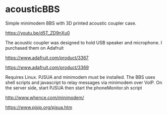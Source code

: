 # acousticBBS
Simple minimodem BBS with 3D printed acoustic coupler case.

https://youtu.be/d5T_ZD9nXu0

The acoustic coupler was designed to hold USB speaker and microphone. I purchased them on Adafruit

https://www.adafruit.com/product/3367

https://www.adafruit.com/product/3369

Requires Linux. PJSUA and minimodem must be installed. The BBS uses shell scripts and javascript to relay messages via minimodem over VoIP.
On the server side, start PJSUA then start the phoneMonitor.sh script

http://www.whence.com/minimodem/

https://www.pjsip.org/pjsua.htm
